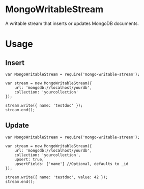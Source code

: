 # MongoWritableStream

A writable stream that inserts or updates MongoDB documents.

# Usage

## Insert

    var MongoWritableStream = require('mongo-writable-stream');

    var stream = new MongoWritableStream({
    	url: 'mongodb://localhost/yourdb',
    	collection: 'yourcollection'
    });

    stream.write({ name: 'testdoc' });
    stream.end();

## Update

    var MongoWritableStream = require('mongo-writable-stream');

    var stream = new MongoWritableStream({
    	url: 'mongodb://localhost/yourdb',
    	collection: 'yourcollection',
    	upsert: true,
    	upsertFields: ['name'] //Optional, defaults to _id
    });

    stream.write({ name: 'testdoc', value: 42 });
    stream.end();

